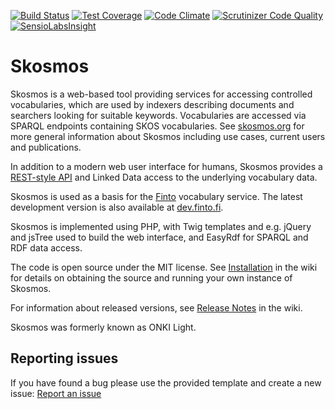 [![Build Status](https://travis-ci.org/NatLibFi/Skosmos.svg?branch=master)](https://travis-ci.org/NatLibFi/Skosmos)
[![Test Coverage](https://codeclimate.com/github/NatLibFi/Skosmos/badges/coverage.svg)](https://codeclimate.com/github/NatLibFi/Skosmos/coverage)
[![Code Climate](https://codeclimate.com/github/NatLibFi/Skosmos/badges/gpa.svg)](https://codeclimate.com/github/NatLibFi/Skosmos)
[![Scrutinizer Code Quality](https://scrutinizer-ci.com/g/NatLibFi/Skosmos/badges/quality-score.png?b=master)](https://scrutinizer-ci.com/g/NatLibFi/Skosmos/?branch=master)
[![SensioLabsInsight](https://insight.sensiolabs.com/projects/ca1939e4-919d-4429-95e7-d63e0a35f9a1/mini.png)](https://insight.sensiolabs.com/projects/ca1939e4-919d-4429-95e7-d63e0a35f9a1)

Skosmos
=======

Skosmos is a web-based tool providing services for accessing controlled
vocabularies, which are used by indexers describing documents and searchers
looking for suitable keywords. Vocabularies are accessed via SPARQL
endpoints containing SKOS vocabularies. See
[skosmos.org](http://skosmos.org) for more general information about
Skosmos including use cases, current users and publications.

In addition to a modern web user interface for humans, Skosmos provides a
[REST-style API](https://github.com/NatLibFi/Skosmos/wiki/REST-API) and Linked 
Data access to the underlying vocabulary data.

Skosmos is used as a basis for the [Finto](http://finto.fi) vocabulary service. 
The latest development version is also available at 
[dev.finto.fi](http://dev.finto.fi).

Skosmos is implemented using PHP, with Twig templates and e.g. jQuery and
jsTree used to build the web interface, and EasyRdf for SPARQL and RDF data
access.

The code is open source under the MIT license. See 
[Installation](https://github.com/NatLibFi/Skosmos/wiki/Installation) in the 
wiki for details on obtaining the source and running your own instance of 
Skosmos.

For information about released versions, see 
[Release Notes](https://github.com/NatLibFi/Skosmos/wiki/Release-Notes) in 
the wiki.

Skosmos was formerly known as ONKI Light.

## Reporting issues

If you have found a bug please use the provided template and create a new issue:
[Report an issue](https://github.com/NatLibFi/Skosmos/issues/new?body=%23%23%20At%20which%20URL%20did%20you%20encounter%20the%20problem%3F%0A%0A%23%23%20What%20steps%20will%20reproduce%20the%20problem%3F%0A1.%0A2.%0A3.%0A%0A%23%23%20What%20is%20the%20expected%20output%3F%20What%20do%20you%20see%20instead%3F%0A%0A%23%23%20What%20browser%20did%20you%20use%3F%20(eg.%20Firefox%2C%20Chrome%2C%20Safari%2C%20Internet%20explorer)%0A)
